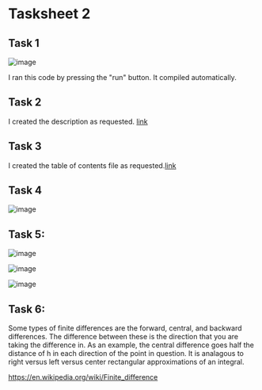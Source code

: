 # Tasksheet 2
## Task 1

![image](https://user-images.githubusercontent.com/89805209/132424494-4d903be7-1b5b-476e-8c2e-2c2c58d6cc31.png)

I ran this code by pressing the "run" button. It compiled automatically.

## Task 2

I created the description as requested. [link](https://github.com/SethCorb/math4610/blob/0199729524366c4944f26324a422e30d0deff518/README.md)

## Task 3

I created the table of contents file as requested.[link](https://github.com/SethCorb/math4610/blob/0199729524366c4944f26324a422e30d0deff518/manual/toc.md)

## Task 4

![image](https://user-images.githubusercontent.com/89805209/132425057-523b5d38-dd4e-44f9-91d5-970fe6a35fef.png)


## Task 5:
![image](https://user-images.githubusercontent.com/89805209/132425277-168a4ddf-bbfa-474f-a1ff-0e16a9efa57a.png)

![image](https://user-images.githubusercontent.com/89805209/132425410-95f66e9a-4c4f-486f-b941-b621641d009a.png)


![image](https://user-images.githubusercontent.com/89805209/132424336-aa5c466e-df6a-4b10-95ff-2933f557690c.png)

## Task 6:
Some types of finite differences are the forward, central, and backward differences. The difference between these is the direction that you are taking the difference in. As an example, the central difference goes half the distance of h in each direction of the point in question. It is analagous to right versus left versus center rectangular approximations of an integral.

https://en.wikipedia.org/wiki/Finite_difference
